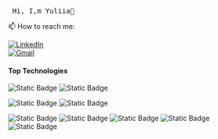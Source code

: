<pre> Hi, I,m Yuliia👋 </pre>

📫 How to reach me:

<a href="https://www.linkedin.com/in/yuliia-kosenchuk/" target="_blank">
  <img src="https://img.shields.io/badge/Linkedin-%230A66C2?logo=linkedin&logoColor=white" alt="LinkedIn">
</a>
<br/>
<a href="https://mail.google.com/mail/?view=cm&to=yuliia.kosenchuk@gmail.com" target="_blank">
  <img src="https://img.shields.io/badge/Gmail-%23EA4335?logo=gmail&logoColor=white" alt="Gmail">
</a>



#### Top Technologies
 ![Static Badge](https://img.shields.io/badge/JAVASCRIPT-%23F7DF1E?logo=javascript&logoColor=black)  ![Static Badge](https://img.shields.io/badge/TYPESCRIPT-%233178C6?logo=typescript&logoColor=black) 

![Static Badge](https://img.shields.io/badge/REACT-%2361DAFB?logo=react&logoColor=black)
 ![Static Badge](https://img.shields.io/badge/REDUX-%23764ABC?logo=redux&logoColor=black)
 
 ![Static Badge](https://img.shields.io/badge/SASS-%23CC6699?logo=sass&logoColor=white) ![Static Badge](https://img.shields.io/badge/BULMA-%2300D1B2?logo=bulma&logoColor=black) ![Static Badge](https://img.shields.io/badge/PRIMEREACT-%2303C4E8?logo=primereact&logoColor=black) ![Static Badge](https://img.shields.io/badge/REACT%20HOOK%20FORM-%23EC5990?logo=reacthookform&logoColor=black) ![Static Badge](https://img.shields.io/badge/FORMIK-%232563EB?logo=formik&logoColor=black)






